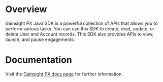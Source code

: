 # Overview
Gainsight PX Java SDK is a powerful collection of APIs that allows you to perform various tasks. You can use this SDK to create, read, update, or delete User and Account records. This SDK also provides APIs to view, launch, and pause engagements.

# Documentation
Visit the [Gainsight PX docs page](https://support.gainsight.com/PX/API_for_Developers/SDKs/Gainsight_PX_Java_SDK) for further information.
